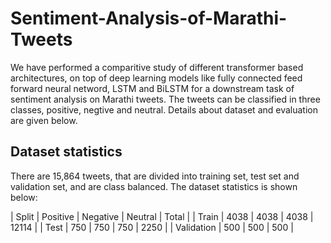 # Sentiment-Analysis-of-Marathi-Tweets

We have performed a comparitive study of different transformer based architectures, on top of deep learning models like fully connected feed forward neural netword, LSTM and BiLSTM for a downstream task of sentiment analysis on Marathi tweets. The tweets can be classified in three classes, positive, negtive and neutral. Details about dataset and evaluation are given below.

## Dataset statistics
There are 15,864 tweets, that are divided into training set, test set and validation set, and are class balanced. The dataset statistics is shown below:

| Split | Positive | Negative | Neutral | Total |
| Train | 4038 | 4038 | 4038 | 12114 |
| Test | 750 | 750 | 750 | 2250 |
| Validation | 500 | 500 | 500 |
